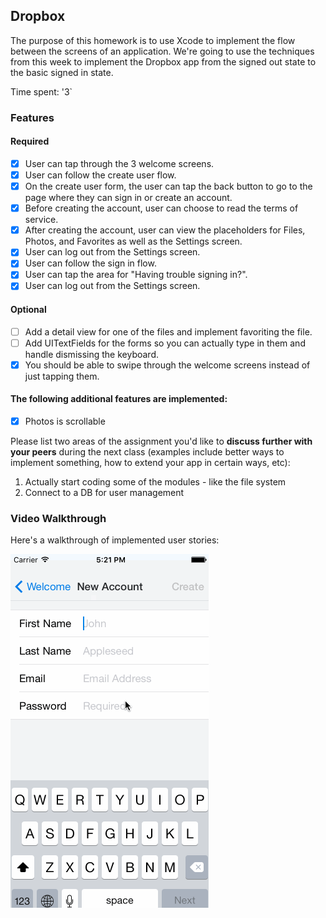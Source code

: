 ## Dropbox

The purpose of this homework is to use Xcode to implement the flow between the screens of an application. We're going to use the techniques from this week to implement the Dropbox app from the signed out state to the basic signed in state.

Time spent: '3`

### Features

#### Required

- [x] User can tap through the 3 welcome screens.
- [x] User can follow the create user flow.
- [x] On the create user form, the user can tap the back button to go to the page where they can sign in or create an account.
- [x] Before creating the account, user can choose to read the terms of service.
- [x] After creating the account, user can view the placeholders for Files, Photos, and Favorites as well as the Settings screen.
- [x] User can log out from the Settings screen.
- [x] User can follow the sign in flow.
- [x] User can tap the area for "Having trouble signing in?".
- [x] User can log out from the Settings screen.

#### Optional

- [ ] Add a detail view for one of the files and implement favoriting the file.
- [ ] Add UITextFields for the forms so you can actually type in them and handle dismissing the keyboard.
- [x] You should be able to swipe through the welcome screens instead of just tapping them.

#### The following **additional** features are implemented:

- [x] Photos is scrollable

Please list two areas of the assignment you'd like to **discuss further with your peers** during the next class (examples include better ways to implement something, how to extend your app in certain ways, etc):

1. Actually start coding some of the modules - like the file system
2. Connect to a DB for user management

### Video Walkthrough 

Here's a walkthrough of implemented user stories:

<img src='https://github.com/theonekaran/kropBox/blob/master/kropbox_walkthrough_prep.gif' title='Video Walkthrough' width='' alt='Video Walkthrough' />
